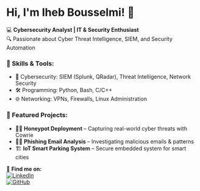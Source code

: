 # Hi, I'm Iheb Bousselmi! 👋  

💻 **Cybersecurity Analyst | IT & Security Enthusiast**  
🔍 Passionate about Cyber Threat Intelligence, SIEM, and Security Automation  

### 🚀 Skills & Tools:  
- 🔐 Cybersecurity: SIEM (Splunk, QRadar), Threat Intelligence, Network Security  
- 🛠 Programming: Python, Bash, C/C++  
- 🌐 Networking: VPNs, Firewalls, Linux Administration  

### 📌 Featured Projects:  
- 🏴‍☠️ **Honeypot Deployment** – Capturing real-world cyber threats with Cowrie  
- 🕵️‍♂️ **Phishing Email Analysis** – Investigating malicious emails & patterns  
- 🏗 **IoT Smart Parking System** – Secure embedded system for smart cities  

🔗 **Find me on:**  
[![LinkedIn](https://img.shields.io/badge/LinkedIn-Profile-blue)](https://www.linkedin.com/in/iheb-bousselmi/)  
[![GitHub](https://img.shields.io/badge/GitHub-Portfolio-black)](https://github.com/iheb457)  
